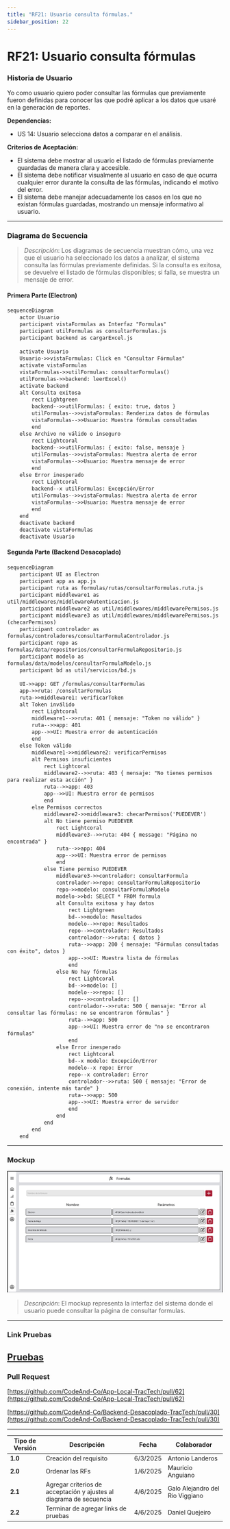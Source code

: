 ```yaml
---
title: "RF21: Usuario consulta fórmulas."  
sidebar_position: 22
---
```


# RF21: Usuario consulta fórmulas

### Historia de Usuario

Yo como usuario quiero poder consultar las fórmulas que previamente fueron definidas para conocer las que podré aplicar a los datos que usaré en la generación de reportes.

  **Dependencias:**
  - US 14: Usuario selecciona datos a comparar en el análisis.

  **Criterios de Aceptación:**
  - El sistema debe mostrar al usuario el listado de fórmulas previamente guardadas de manera clara y accesible.
  - El sistema debe notificar visualmente al usuario en caso de que ocurra cualquier error durante la consulta de las fórmulas, indicando el motivo del error.
  - El sistema debe manejar adecuadamente los casos en los que no existan fórmulas guardadas, mostrando un mensaje informativo al usuario.

---

### Diagrama de Secuencia

> *Descripción*: Los diagramas de secuencia muestran cómo, una vez que el usuario ha seleccionado los datos a analizar, el sistema consulta las fórmulas previamente definidas. Si la consulta es exitosa, se devuelve el listado de fórmulas disponibles; si falla, se muestra un mensaje de error.

#### Primera Parte (Electron)
```mermaid
sequenceDiagram
    actor Usuario
    participant vistaFormulas as Interfaz "Formulas"
    participant utilFormulas as consultarFormulas.js
    participant backend as cargarExcel.js

    activate Usuario
    Usuario->>vistaFormulas: Click en "Consultar Fórmulas"
    activate vistaFormulas
    vistaFormulas->>utilFormulas: consultarFormulas()
    utilFormulas->>backend: leerExcel()
    activate backend
    alt Consulta exitosa
        rect Lightgreen
        backend-->>utilFormulas: { exito: true, datos }
        utilFormulas-->>vistaFormulas: Renderiza datos de fórmulas
        vistaFormulas-->>Usuario: Muestra fórmulas consultadas
        end
    else Archivo no válido o inseguro
        rect Lightcoral
        backend-->>utilFormulas: { exito: false, mensaje }
        utilFormulas-->>vistaFormulas: Muestra alerta de error
        vistaFormulas-->>Usuario: Muestra mensaje de error
        end
    else Error inesperado
        rect Lightcoral
        backend--x utilFormulas: Excepción/Error
        utilFormulas-->>vistaFormulas: Muestra alerta de error
        vistaFormulas-->>Usuario: Muestra mensaje de error
        end
    end
    deactivate backend
    deactivate vistaFormulas
    deactivate Usuario
```

#### Segunda Parte (Backend Desacoplado)
```mermaid
sequenceDiagram
    participant UI as Electron
    participant app as app.js
    participant ruta as formulas/rutas/consultarFormulas.ruta.js
    participant middleware1 as util/middlewares/middlewareAutenticacion.js
    participant middleware2 as util/middlewares/middlewarePermisos.js
    participant middleware3 as util/middlewares/middlewarePermisos.js (checarPermisos)
    participant controlador as formulas/controladores/consultarFormulaControlador.js
    participant repo as formulas/data/repositorios/consultarFormulaRepositorio.js
    participant modelo as formulas/data/modelos/consultarFormulaModelo.js
    participant bd as util/servicios/bd.js

    UI->>app: GET /formulas/consultarFormulas
    app->>ruta: /consultarFormulas
    ruta->>middleware1: verificarToken
    alt Token inválido
        rect Lightcoral
        middleware1-->>ruta: 401 { mensaje: "Token no válido" }
        ruta-->>app: 401
        app-->>UI: Muestra error de autenticación
        end
    else Token válido
        middleware1->>middleware2: verificarPermisos
        alt Permisos insuficientes
            rect Lightcoral
            middleware2-->>ruta: 403 { mensaje: "No tienes permisos para realizar esta acción" }
            ruta-->>app: 403
            app-->>UI: Muestra error de permisos
            end
        else Permisos correctos
            middleware2->>middleware3: checarPermisos('PUEDEVER')
            alt No tiene permiso PUEDEVER
                rect Lightcoral
                middleware3-->>ruta: 404 { message: "Página no encontrada" }
                ruta-->>app: 404
                app-->>UI: Muestra error de permisos
                end
            else Tiene permiso PUEDEVER
                middleware3->>controlador: consultarFormula
                controlador->>repo: consultarFormulaRepositorio
                repo->>modelo: consultarFormulaModelo
                modelo->>bd: SELECT * FROM formula
                alt Consulta exitosa y hay datos
                    rect Lightgreen
                    bd-->>modelo: Resultados
                    modelo-->>repo: Resultados
                    repo-->>controlador: Resultados
                    controlador-->>ruta: { datos }
                    ruta-->>app: 200 { mensaje: "Fórmulas consultadas con éxito", datos }
                    app-->>UI: Muestra lista de fórmulas
                    end
                else No hay fórmulas
                    rect Lightcoral
                    bd-->>modelo: []
                    modelo-->>repo: []
                    repo-->>controlador: []
                    controlador-->>ruta: 500 { mensaje: "Error al consultar las fórmulas: no se encontraron fórmulas" }
                    ruta-->>app: 500
                    app-->>UI: Muestra error de "no se encontraron fórmulas"
                    end
                else Error inesperado
                    rect Lightcoral
                    bd--x modelo: Excepción/Error
                    modelo--x repo: Error
                    repo--x controlador: Error
                    controlador-->>ruta: 500 { mensaje: "Error de conexión, intente más tarde" }
                    ruta-->>app: 500
                    app-->>UI: Muestra error de servidor
                    end
                end
            end
        end
    end
```

---

### Mockup

![Mockup](./mockups/MockupFormulas.png)

> *Descripción*: El mockup representa la interfaz del sistema donde el usuario puede consultar la página de consultar formulas. 


---

### Link Pruebas

[Pruebas](https://docs.google.com/spreadsheets/d/1W-JW32dTsfI22-Yl5LydMhiu-oXHH_xo3hWvK6FHeLw/edit?gid=1978361660#gid=1978361660)
---

### Pull Request
[https://github.com/CodeAnd-Co/App-Local-TracTech/pull/62](https://github.com/CodeAnd-Co/App-Local-TracTech/pull/62)

[https://github.com/CodeAnd-Co/Backend-Desacoplado-TracTech/pull/30](https://github.com/CodeAnd-Co/Backend-Desacoplado-TracTech/pull/30)

---

| **Tipo de Versión** | **Descripción**              | **Fecha**  | **Colaborador**          |
| ------------------- | ---------------------------- | ---------- | ------------------------ |
| **1.0**             | Creación del requisito       | 6/3/2025   | Antonio Landeros         |
| **2.0**             | Ordenar las RFs              | 1/6/2025   | Mauricio Anguiano          |
| **2.1**             | Agregar criterios de acceptación y ajustes al diagrama de secuencia         | 4/6/2025   | Galo Alejandro del Rio Viggiano           |
| **2.2**             | Terminar de agregar links de pruebas         | 4/6/2025   | Daniel Quejeiro           |  

